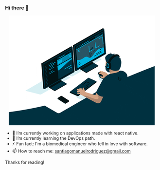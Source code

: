### Hi there 👋

<div align="center">
	<img src="https://github.com/santiagorodriguez24/santiagorodriguez24/blob/main/images/developer.gif" alt="Developer GIF.">
</div>

- 🔭 I’m currently working on applications made with react native.
- 🌱 I’m currently learning the DevOps path.
- ⚡ Fun fact: I'm a biomedical engineer who fell in love with software.
- 📫 How to reach me: santiagomanuelrodriguez@gmail.com

Thanks for reading!

